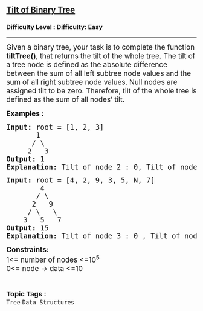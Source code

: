 <h2><a href="https://www.geeksforgeeks.org/problems/tilt-of-binary-tree/0">Tilt of Binary Tree</a></h2><h3>Difficulty Level : Difficulty: Easy</h3><hr><div class="problems_problem_content__Xm_eO"><p><span style="font-size: 14pt;">Given a binary tree, your task is to complete the function <strong>tiltTree()</strong>, that returns the tilt of the whole tree. The tilt of a tree node is defined as the absolute difference between the sum of all left subtree node values and the sum of all right subtree node values. Null nodes are assigned tilt to be zero. Therefore, tilt of the whole tree is defined as the sum of all nodes’ tilt.</span></p>
<p><span style="font-size: 14pt;"><strong>Examples :</strong></span></p>
<pre><span style="font-size: 14pt;"><strong>Input:</strong> root = [1, 2, 3]
       1
      / \
     2   3
<strong>Output:</strong> 1
<strong>Explanation: </strong>Tilt of node 2 : 0, Tilt of node 3 : 0, Tilt of node 1 : |2-3| = 1, Tilt of tree : 0 + 0 + 1 = 1
</span></pre>
<pre><span style="font-size: 14pt;"><strong>Input: </strong>root = [4, 2, 9, 3, 5, N, 7]
        4 
       / \
      2   9 
     / \   \
    3   5   7 
<strong>Output:</strong> 15 
<strong>Explanation: </strong>Tilt of node 3 : 0 , Tilt of node 5 : 0, Tilt of node 7 : 0, Tilt of node 2 : |3-5| = 2, Tilt of node 9 : |0-7| = 7, Tilt of node 4 : |(3+5+2)-(9+7)| = 6, Tilt of binary tree : 0 + 0 + 0 + 2 + 7 + 6 = 15
</span></pre>
<p><span style="font-size: 14pt;"><strong>Constraints:</strong><br>1&lt;= number of nodes &lt;=10<sup>5</sup><br>0&lt;= node -&gt; data &lt;=10</span></p></div><br><p><span style=font-size:18px><strong>Topic Tags : </strong><br><code>Tree</code>&nbsp;<code>Data Structures</code>&nbsp;
